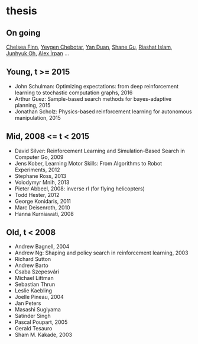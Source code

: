 # thesis

## On going
[Chelsea Finn](http://people.eecs.berkeley.edu/~cbfinn/),
[Yevgen Chebotar](http://www-clmc.usc.edu/Main/YevgenChebotar),
[Yan Duan](http://rockyduan.com/),
[Shane Gu](http://sg717.user.srcf.net/),
[Riashat Islam](https://riashatislam.com/),
[Junhyuk Oh](https://sites.google.com/a/umich.edu/junhyuk-oh/),
[Alex Irpan](https://www.alexirpan.com/)
...

## Young, t >= 2015 
* John Schulman: Optimizing expectations: from deep reinforcement learning to stochastic computation graphs, 2016
* Arthur Guez: Sample-based search methods for bayes-adaptive planning, 2015
* Jonathan Scholz: Physics-based reinforcement learning for autonomous manipulation, 2015

## Mid, 2008 <= t < 2015
* David Silver: Reinforcement Learning and Simulation-Based Search in Computer Go, 2009
* Jens Kober, Learning Motor Skills: From Algorithms to Robot Experiments, 2012
* Stephane Ross, 2013
* Volodymyr Mnih, 2013
* Pieter Abbeel, 2008: inverse rl (for flying helicopters)
* Todd Hester, 2012
* George Konidaris, 2011
* Marc Deisenroth, 2010
* Hanna Kurniawati, 2008

## Old, t < 2008
* Andrew Bagnell, 2004
* Andrew Ng: Shaping and policy search in reinforcement learning, 2003
* Richard Sutton
* Andrew Barto
* Csaba Szepesvári
* Michael Littman
* Sebastian Thrun
* Leslie Kaebling
* Joelle Pineau, 2004
* Jan Peters
* Masashi Sugiyama
* Satinder Singh
* Pascal Poupart, 2005
* Gerald Tesauro
* Sham M. Kakade, 2003
